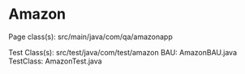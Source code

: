 # Amazon
Page class(s): src/main/java/com/qa/amazonapp

Test Class(s): src/test/java/com/test/amazon
BAU: AmazonBAU.java
TestClass: AmazonTest.java
